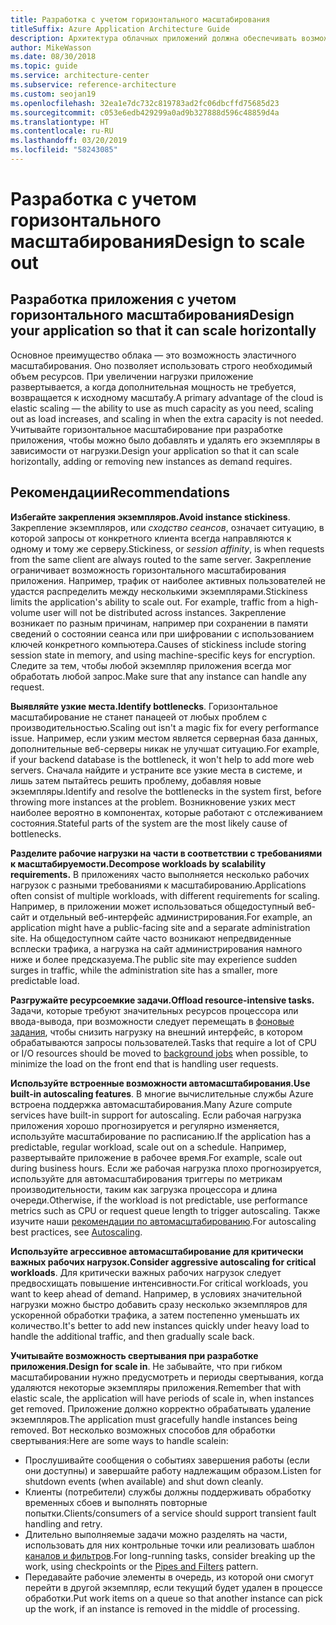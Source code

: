 ```yaml
---
title: Разработка с учетом горизонтального масштабирования
titleSuffix: Azure Application Architecture Guide
description: Архитектура облачных приложений должна обеспечивать возможность горизонтального масштабирования.
author: MikeWasson
ms.date: 08/30/2018
ms.topic: guide
ms.service: architecture-center
ms.subservice: reference-architecture
ms.custom: seojan19
ms.openlocfilehash: 32ea1e7dc732c819783ad2fc06dbcffd75685d23
ms.sourcegitcommit: c053e6edb429299a0ad9b327888d596c48859d4a
ms.translationtype: HT
ms.contentlocale: ru-RU
ms.lasthandoff: 03/20/2019
ms.locfileid: "58243085"
---
```

# <a name="design-to-scale-out"></a><span data-ttu-id="172bc-103">Разработка с учетом горизонтального масштабирования</span><span class="sxs-lookup"><span data-stu-id="172bc-103">Design to scale out</span></span>

## <a name="design-your-application-so-that-it-can-scale-horizontally"></a><span data-ttu-id="172bc-104">Разработка приложения с учетом горизонтального масштабирования</span><span class="sxs-lookup"><span data-stu-id="172bc-104">Design your application so that it can scale horizontally</span></span>

<span data-ttu-id="172bc-105">Основное преимущество облака &mdash; это возможность эластичного масштабирования. Оно позволяет использовать строго необходимый объем ресурсов. При увеличении нагрузки приложение развертывается, а когда дополнительная мощность не требуется, возвращается к исходному масштабу.</span><span class="sxs-lookup"><span data-stu-id="172bc-105">A primary advantage of the cloud is elastic scaling &mdash; the ability to use as much capacity as you need, scaling out as load increases, and scaling in when the extra capacity is not needed.</span></span> <span data-ttu-id="172bc-106">Учитывайте горизонтальное масштабирование при разработке приложения, чтобы можно было добавлять и удалять его экземпляры в зависимости от нагрузки.</span><span class="sxs-lookup"><span data-stu-id="172bc-106">Design your application so that it can scale horizontally, adding or removing new instances as demand requires.</span></span>

## <a name="recommendations"></a><span data-ttu-id="172bc-107">Рекомендации</span><span class="sxs-lookup"><span data-stu-id="172bc-107">Recommendations</span></span>

<span data-ttu-id="172bc-108">**Избегайте закрепления экземпляров.**</span><span class="sxs-lookup"><span data-stu-id="172bc-108">**Avoid instance stickiness**.</span></span> <span data-ttu-id="172bc-109">Закрепление экземпляров, или *сходство сеансов*, означает ситуацию, в которой запросы от конкретного клиента всегда направляются к одному и тому же серверу.</span><span class="sxs-lookup"><span data-stu-id="172bc-109">Stickiness, or *session affinity*, is when requests from the same client are always routed to the same server.</span></span> <span data-ttu-id="172bc-110">Закрепление ограничивает возможность горизонтального масштабирования приложения. Например, трафик от наиболее активных пользователей не удастся распределить между несколькими экземплярами.</span><span class="sxs-lookup"><span data-stu-id="172bc-110">Stickiness limits the application's ability to scale out. For example, traffic from a high-volume user will not be distributed across instances.</span></span> <span data-ttu-id="172bc-111">Закрепление возникает по разным причинам, например при сохранении в памяти сведений о состоянии сеанса или при шифровании с использованием ключей конкретного компьютера.</span><span class="sxs-lookup"><span data-stu-id="172bc-111">Causes of stickiness include storing session state in memory, and using machine-specific keys for encryption.</span></span> <span data-ttu-id="172bc-112">Следите за тем, чтобы любой экземпляр приложения всегда мог обработать любой запрос.</span><span class="sxs-lookup"><span data-stu-id="172bc-112">Make sure that any instance can handle any request.</span></span>

<span data-ttu-id="172bc-113">**Выявляйте узкие места.**</span><span class="sxs-lookup"><span data-stu-id="172bc-113">**Identify bottlenecks**.</span></span> <span data-ttu-id="172bc-114">Горизонтальное масштабирование не станет панацеей от любых проблем с производительностью.</span><span class="sxs-lookup"><span data-stu-id="172bc-114">Scaling out isn't a magic fix for every performance issue.</span></span> <span data-ttu-id="172bc-115">Например, если узким местом является серверная база данных, дополнительные веб-серверы никак не улучшат ситуацию.</span><span class="sxs-lookup"><span data-stu-id="172bc-115">For example, if your backend database is the bottleneck, it won't help to add more web servers.</span></span> <span data-ttu-id="172bc-116">Сначала найдите и устраните все узкие места в системе, и лишь затем пытайтесь решить проблему, добавляя новые экземпляры.</span><span class="sxs-lookup"><span data-stu-id="172bc-116">Identify and resolve the bottlenecks in the system first, before throwing more instances at the problem.</span></span> <span data-ttu-id="172bc-117">Возникновение узких мест наиболее вероятно в компонентах, которые работают с отслеживанием состояния.</span><span class="sxs-lookup"><span data-stu-id="172bc-117">Stateful parts of the system are the most likely cause of bottlenecks.</span></span>

<span data-ttu-id="172bc-118">**Разделите рабочие нагрузки на части в соответствии с требованиями к масштабируемости.**</span><span class="sxs-lookup"><span data-stu-id="172bc-118">**Decompose workloads by scalability requirements.**</span></span>  <span data-ttu-id="172bc-119">В приложениях часто выполняется несколько рабочих нагрузок с разными требованиями к масштабированию.</span><span class="sxs-lookup"><span data-stu-id="172bc-119">Applications often consist of multiple workloads, with different requirements for scaling.</span></span> <span data-ttu-id="172bc-120">Например, в приложении может использоваться общедоступный веб-сайт и отдельный веб-интерфейс администрирования.</span><span class="sxs-lookup"><span data-stu-id="172bc-120">For example, an application might have a public-facing site and a separate administration site.</span></span> <span data-ttu-id="172bc-121">На общедоступном сайте часто возникают непредвиденные всплески трафика, а нагрузка на сайт администрирования намного ниже и более предсказуема.</span><span class="sxs-lookup"><span data-stu-id="172bc-121">The public site may experience sudden surges in traffic, while the administration site has a smaller, more predictable load.</span></span>

<span data-ttu-id="172bc-122">**Разгружайте ресурсоемкие задачи.**</span><span class="sxs-lookup"><span data-stu-id="172bc-122">**Offload resource-intensive tasks.**</span></span> <span data-ttu-id="172bc-123">Задачи, которые требуют значительных ресурсов процессора или ввода-вывода, при возможности следует перемещать в [фоновые задания][background-jobs], чтобы снизить нагрузку на внешний интерфейс, в котором обрабатываются запросы пользователей.</span><span class="sxs-lookup"><span data-stu-id="172bc-123">Tasks that require a lot of CPU or I/O resources should be moved to [background jobs][background-jobs] when possible, to minimize the load on the front end that is handling user requests.</span></span>

<span data-ttu-id="172bc-124">**Используйте встроенные возможности автомасштабирования.**</span><span class="sxs-lookup"><span data-stu-id="172bc-124">**Use built-in autoscaling features**.</span></span> <span data-ttu-id="172bc-125">В многие вычислительные службы Azure встроена поддержка автомасштабирования.</span><span class="sxs-lookup"><span data-stu-id="172bc-125">Many Azure compute services have built-in support for autoscaling.</span></span> <span data-ttu-id="172bc-126">Если рабочая нагрузка приложения хорошо прогнозируется и регулярно изменяется, используйте масштабирование по расписанию.</span><span class="sxs-lookup"><span data-stu-id="172bc-126">If the application has a predictable, regular workload, scale out on a schedule.</span></span> <span data-ttu-id="172bc-127">Например, развертывайте приложение в рабочее время.</span><span class="sxs-lookup"><span data-stu-id="172bc-127">For example, scale out during business hours.</span></span> <span data-ttu-id="172bc-128">Если же рабочая нагрузка плохо прогнозируется, используйте для автомасштабирования триггеры по метрикам производительности, таким как загрузка процессора и длина очереди.</span><span class="sxs-lookup"><span data-stu-id="172bc-128">Otherwise, if the workload is not predictable, use performance metrics such as CPU or request queue length to trigger autoscaling.</span></span> <span data-ttu-id="172bc-129">Также изучите наши [рекомендации по автомасштабированию][autoscaling].</span><span class="sxs-lookup"><span data-stu-id="172bc-129">For autoscaling best practices, see [Autoscaling][autoscaling].</span></span>

<span data-ttu-id="172bc-130">**Используйте агрессивное автомасштабирование для критически важных рабочих нагрузок.**</span><span class="sxs-lookup"><span data-stu-id="172bc-130">**Consider aggressive autoscaling for critical workloads**.</span></span> <span data-ttu-id="172bc-131">Для критически важных рабочих нагрузок следует предвосхищать повышение интенсивности.</span><span class="sxs-lookup"><span data-stu-id="172bc-131">For critical workloads, you want to keep ahead of demand.</span></span> <span data-ttu-id="172bc-132">Например, в условиях значительной нагрузки можно быстро добавить сразу несколько экземпляров для ускоренной обработки трафика, а затем постепенно уменьшать их количество.</span><span class="sxs-lookup"><span data-stu-id="172bc-132">It's better to add new instances quickly under heavy load to handle the additional traffic, and then gradually scale back.</span></span>

<span data-ttu-id="172bc-133">**Учитывайте возможность свертывания при разработке приложения.**</span><span class="sxs-lookup"><span data-stu-id="172bc-133">**Design for scale in**.</span></span>  <span data-ttu-id="172bc-134">Не забывайте, что при гибком масштабировании нужно предусмотреть и периоды свертывания, когда удаляются некоторые экземпляры приложения.</span><span class="sxs-lookup"><span data-stu-id="172bc-134">Remember that with elastic scale, the application will have periods of scale in, when instances get removed.</span></span> <span data-ttu-id="172bc-135">Приложение должно корректно обрабатывать удаление экземпляров.</span><span class="sxs-lookup"><span data-stu-id="172bc-135">The application must gracefully handle instances being removed.</span></span> <span data-ttu-id="172bc-136">Вот несколько возможных способов для обработки свертывания:</span><span class="sxs-lookup"><span data-stu-id="172bc-136">Here are some ways to handle scalein:</span></span>

- <span data-ttu-id="172bc-137">Прослушивайте сообщения о событиях завершения работы (если они доступны) и завершайте работу надлежащим образом.</span><span class="sxs-lookup"><span data-stu-id="172bc-137">Listen for shutdown events (when available) and shut down cleanly.</span></span>
- <span data-ttu-id="172bc-138">Клиенты (потребители) службы должны поддерживать обработку временных сбоев и выполнять повторные попытки.</span><span class="sxs-lookup"><span data-stu-id="172bc-138">Clients/consumers of a service should support transient fault handling and retry.</span></span>
- <span data-ttu-id="172bc-139">Длительно выполняемые задачи можно разделять на части, использовать для них контрольные точки или реализовать шаблон [каналов и фильтров][pipes-filters-pattern].</span><span class="sxs-lookup"><span data-stu-id="172bc-139">For long-running tasks, consider breaking up the work, using checkpoints or the [Pipes and Filters][pipes-filters-pattern] pattern.</span></span>
- <span data-ttu-id="172bc-140">Передавайте рабочие элементы в очередь, из которой они смогут перейти в другой экземпляр, если текущий будет удален в процессе обработки.</span><span class="sxs-lookup"><span data-stu-id="172bc-140">Put work items on a queue so that another instance can pick up the work, if an instance is removed in the middle of processing.</span></span>

<!-- links -->

[autoscaling]: ../../best-practices/auto-scaling.md
[background-jobs]: ../../best-practices/background-jobs.md
[pipes-filters-pattern]: ../../patterns/pipes-and-filters.md
